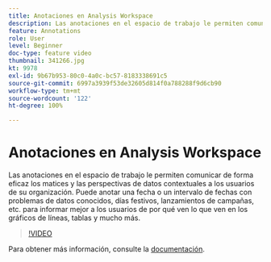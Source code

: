 ```yaml
---
title: Anotaciones en Analysis Workspace
description: Las anotaciones en el espacio de trabajo le permiten comunicar de forma eficaz los matices y las perspectivas de datos contextuales a los usuarios de su organización. Puede anotar una fecha o un intervalo de fechas con problemas de datos conocidos, días festivos, lanzamientos de campañas, etc. para informar mejor a los usuarios de por qué ven lo que ven en los gráficos de líneas, tablas y mucho más.
feature: Annotations
role: User
level: Beginner
doc-type: feature video
thumbnail: 341266.jpg
kt: 9978
exl-id: 9b67b953-80c0-4a0c-bc57-8183338691c5
source-git-commit: 6997a3939f53de32605d814f0a788288f9d6cb90
workflow-type: tm+mt
source-wordcount: '122'
ht-degree: 100%

---
```


# Anotaciones en Analysis Workspace

Las anotaciones en el espacio de trabajo le permiten comunicar de forma eficaz los matices y las perspectivas de datos contextuales a los usuarios de su organización. Puede anotar una fecha o un intervalo de fechas con problemas de datos conocidos, días festivos, lanzamientos de campañas, etc. para informar mejor a los usuarios de por qué ven lo que ven en los gráficos de líneas, tablas y mucho más.

>[!VIDEO](https://video.tv.adobe.com/v/344388/?quality=12&learn=on&captions=spa)

Para obtener más información, consulte la [documentación](https://experienceleague.adobe.com/docs/analytics/analyze/analysis-workspace/components/annotations/overview.html?lang=es).
